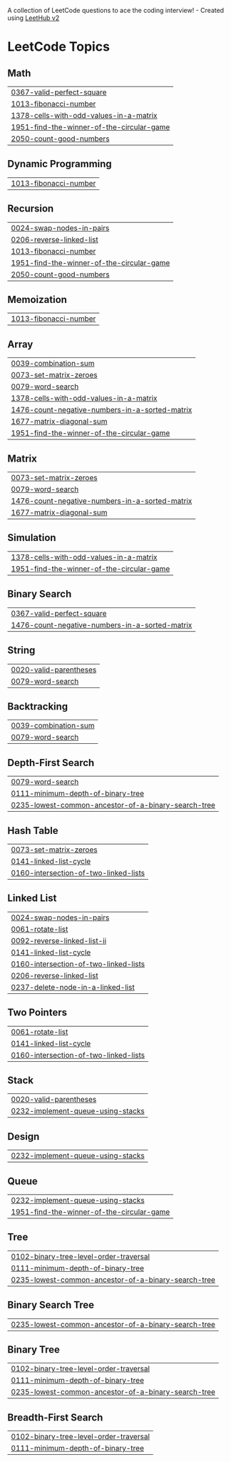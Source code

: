 A collection of LeetCode questions to ace the coding interview! - Created using [LeetHub v2](https://github.com/arunbhardwaj/LeetHub-2.0)
<!---LeetCode Topics Start-->
# LeetCode Topics
## Math
|  |
| ------- |
| [0367-valid-perfect-square](https://github.com/DEVALLAADITHYA/LeetCode/tree/master/0367-valid-perfect-square) |
| [1013-fibonacci-number](https://github.com/DEVALLAADITHYA/LeetCode/tree/master/1013-fibonacci-number) |
| [1378-cells-with-odd-values-in-a-matrix](https://github.com/DEVALLAADITHYA/LeetCode/tree/master/1378-cells-with-odd-values-in-a-matrix) |
| [1951-find-the-winner-of-the-circular-game](https://github.com/DEVALLAADITHYA/LeetCode/tree/master/1951-find-the-winner-of-the-circular-game) |
| [2050-count-good-numbers](https://github.com/DEVALLAADITHYA/LeetCode/tree/master/2050-count-good-numbers) |
## Dynamic Programming
|  |
| ------- |
| [1013-fibonacci-number](https://github.com/DEVALLAADITHYA/LeetCode/tree/master/1013-fibonacci-number) |
## Recursion
|  |
| ------- |
| [0024-swap-nodes-in-pairs](https://github.com/DEVALLAADITHYA/LeetCode/tree/master/0024-swap-nodes-in-pairs) |
| [0206-reverse-linked-list](https://github.com/DEVALLAADITHYA/LeetCode/tree/master/0206-reverse-linked-list) |
| [1013-fibonacci-number](https://github.com/DEVALLAADITHYA/LeetCode/tree/master/1013-fibonacci-number) |
| [1951-find-the-winner-of-the-circular-game](https://github.com/DEVALLAADITHYA/LeetCode/tree/master/1951-find-the-winner-of-the-circular-game) |
| [2050-count-good-numbers](https://github.com/DEVALLAADITHYA/LeetCode/tree/master/2050-count-good-numbers) |
## Memoization
|  |
| ------- |
| [1013-fibonacci-number](https://github.com/DEVALLAADITHYA/LeetCode/tree/master/1013-fibonacci-number) |
## Array
|  |
| ------- |
| [0039-combination-sum](https://github.com/DEVALLAADITHYA/LeetCode/tree/master/0039-combination-sum) |
| [0073-set-matrix-zeroes](https://github.com/DEVALLAADITHYA/LeetCode/tree/master/0073-set-matrix-zeroes) |
| [0079-word-search](https://github.com/DEVALLAADITHYA/LeetCode/tree/master/0079-word-search) |
| [1378-cells-with-odd-values-in-a-matrix](https://github.com/DEVALLAADITHYA/LeetCode/tree/master/1378-cells-with-odd-values-in-a-matrix) |
| [1476-count-negative-numbers-in-a-sorted-matrix](https://github.com/DEVALLAADITHYA/LeetCode/tree/master/1476-count-negative-numbers-in-a-sorted-matrix) |
| [1677-matrix-diagonal-sum](https://github.com/DEVALLAADITHYA/LeetCode/tree/master/1677-matrix-diagonal-sum) |
| [1951-find-the-winner-of-the-circular-game](https://github.com/DEVALLAADITHYA/LeetCode/tree/master/1951-find-the-winner-of-the-circular-game) |
## Matrix
|  |
| ------- |
| [0073-set-matrix-zeroes](https://github.com/DEVALLAADITHYA/LeetCode/tree/master/0073-set-matrix-zeroes) |
| [0079-word-search](https://github.com/DEVALLAADITHYA/LeetCode/tree/master/0079-word-search) |
| [1476-count-negative-numbers-in-a-sorted-matrix](https://github.com/DEVALLAADITHYA/LeetCode/tree/master/1476-count-negative-numbers-in-a-sorted-matrix) |
| [1677-matrix-diagonal-sum](https://github.com/DEVALLAADITHYA/LeetCode/tree/master/1677-matrix-diagonal-sum) |
## Simulation
|  |
| ------- |
| [1378-cells-with-odd-values-in-a-matrix](https://github.com/DEVALLAADITHYA/LeetCode/tree/master/1378-cells-with-odd-values-in-a-matrix) |
| [1951-find-the-winner-of-the-circular-game](https://github.com/DEVALLAADITHYA/LeetCode/tree/master/1951-find-the-winner-of-the-circular-game) |
## Binary Search
|  |
| ------- |
| [0367-valid-perfect-square](https://github.com/DEVALLAADITHYA/LeetCode/tree/master/0367-valid-perfect-square) |
| [1476-count-negative-numbers-in-a-sorted-matrix](https://github.com/DEVALLAADITHYA/LeetCode/tree/master/1476-count-negative-numbers-in-a-sorted-matrix) |
## String
|  |
| ------- |
| [0020-valid-parentheses](https://github.com/DEVALLAADITHYA/LeetCode/tree/master/0020-valid-parentheses) |
| [0079-word-search](https://github.com/DEVALLAADITHYA/LeetCode/tree/master/0079-word-search) |
## Backtracking
|  |
| ------- |
| [0039-combination-sum](https://github.com/DEVALLAADITHYA/LeetCode/tree/master/0039-combination-sum) |
| [0079-word-search](https://github.com/DEVALLAADITHYA/LeetCode/tree/master/0079-word-search) |
## Depth-First Search
|  |
| ------- |
| [0079-word-search](https://github.com/DEVALLAADITHYA/LeetCode/tree/master/0079-word-search) |
| [0111-minimum-depth-of-binary-tree](https://github.com/DEVALLAADITHYA/LeetCode/tree/master/0111-minimum-depth-of-binary-tree) |
| [0235-lowest-common-ancestor-of-a-binary-search-tree](https://github.com/DEVALLAADITHYA/LeetCode/tree/master/0235-lowest-common-ancestor-of-a-binary-search-tree) |
## Hash Table
|  |
| ------- |
| [0073-set-matrix-zeroes](https://github.com/DEVALLAADITHYA/LeetCode/tree/master/0073-set-matrix-zeroes) |
| [0141-linked-list-cycle](https://github.com/DEVALLAADITHYA/LeetCode/tree/master/0141-linked-list-cycle) |
| [0160-intersection-of-two-linked-lists](https://github.com/DEVALLAADITHYA/LeetCode/tree/master/0160-intersection-of-two-linked-lists) |
## Linked List
|  |
| ------- |
| [0024-swap-nodes-in-pairs](https://github.com/DEVALLAADITHYA/LeetCode/tree/master/0024-swap-nodes-in-pairs) |
| [0061-rotate-list](https://github.com/DEVALLAADITHYA/LeetCode/tree/master/0061-rotate-list) |
| [0092-reverse-linked-list-ii](https://github.com/DEVALLAADITHYA/LeetCode/tree/master/0092-reverse-linked-list-ii) |
| [0141-linked-list-cycle](https://github.com/DEVALLAADITHYA/LeetCode/tree/master/0141-linked-list-cycle) |
| [0160-intersection-of-two-linked-lists](https://github.com/DEVALLAADITHYA/LeetCode/tree/master/0160-intersection-of-two-linked-lists) |
| [0206-reverse-linked-list](https://github.com/DEVALLAADITHYA/LeetCode/tree/master/0206-reverse-linked-list) |
| [0237-delete-node-in-a-linked-list](https://github.com/DEVALLAADITHYA/LeetCode/tree/master/0237-delete-node-in-a-linked-list) |
## Two Pointers
|  |
| ------- |
| [0061-rotate-list](https://github.com/DEVALLAADITHYA/LeetCode/tree/master/0061-rotate-list) |
| [0141-linked-list-cycle](https://github.com/DEVALLAADITHYA/LeetCode/tree/master/0141-linked-list-cycle) |
| [0160-intersection-of-two-linked-lists](https://github.com/DEVALLAADITHYA/LeetCode/tree/master/0160-intersection-of-two-linked-lists) |
## Stack
|  |
| ------- |
| [0020-valid-parentheses](https://github.com/DEVALLAADITHYA/LeetCode/tree/master/0020-valid-parentheses) |
| [0232-implement-queue-using-stacks](https://github.com/DEVALLAADITHYA/LeetCode/tree/master/0232-implement-queue-using-stacks) |
## Design
|  |
| ------- |
| [0232-implement-queue-using-stacks](https://github.com/DEVALLAADITHYA/LeetCode/tree/master/0232-implement-queue-using-stacks) |
## Queue
|  |
| ------- |
| [0232-implement-queue-using-stacks](https://github.com/DEVALLAADITHYA/LeetCode/tree/master/0232-implement-queue-using-stacks) |
| [1951-find-the-winner-of-the-circular-game](https://github.com/DEVALLAADITHYA/LeetCode/tree/master/1951-find-the-winner-of-the-circular-game) |
## Tree
|  |
| ------- |
| [0102-binary-tree-level-order-traversal](https://github.com/DEVALLAADITHYA/LeetCode/tree/master/0102-binary-tree-level-order-traversal) |
| [0111-minimum-depth-of-binary-tree](https://github.com/DEVALLAADITHYA/LeetCode/tree/master/0111-minimum-depth-of-binary-tree) |
| [0235-lowest-common-ancestor-of-a-binary-search-tree](https://github.com/DEVALLAADITHYA/LeetCode/tree/master/0235-lowest-common-ancestor-of-a-binary-search-tree) |
## Binary Search Tree
|  |
| ------- |
| [0235-lowest-common-ancestor-of-a-binary-search-tree](https://github.com/DEVALLAADITHYA/LeetCode/tree/master/0235-lowest-common-ancestor-of-a-binary-search-tree) |
## Binary Tree
|  |
| ------- |
| [0102-binary-tree-level-order-traversal](https://github.com/DEVALLAADITHYA/LeetCode/tree/master/0102-binary-tree-level-order-traversal) |
| [0111-minimum-depth-of-binary-tree](https://github.com/DEVALLAADITHYA/LeetCode/tree/master/0111-minimum-depth-of-binary-tree) |
| [0235-lowest-common-ancestor-of-a-binary-search-tree](https://github.com/DEVALLAADITHYA/LeetCode/tree/master/0235-lowest-common-ancestor-of-a-binary-search-tree) |
## Breadth-First Search
|  |
| ------- |
| [0102-binary-tree-level-order-traversal](https://github.com/DEVALLAADITHYA/LeetCode/tree/master/0102-binary-tree-level-order-traversal) |
| [0111-minimum-depth-of-binary-tree](https://github.com/DEVALLAADITHYA/LeetCode/tree/master/0111-minimum-depth-of-binary-tree) |
<!---LeetCode Topics End-->